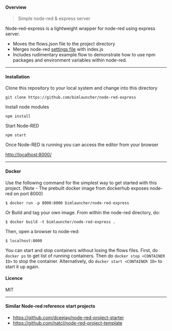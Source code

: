 #### Overview

> Simple node-red & express server

Node-red-express is a lightweight wrapper for node-red using express server.

* Moves the flows.json file to the project directory 
* Merges node-red [settings file]((https://nodered.org/docs/user-guide/runtime/settings-file)
) with index.js
* Includes rudimentary example flow to demonstrate how to use npm packages and environment variables within node-red.

___

#### Installation

Clone this repository to your local system and change into this directory
```
git clone https://github.com/bimlauncher/node-red-express
```

Install node modules
```
npm install
```

Start Node-RED
```
npm start
```

Once Node-RED is running you can access the editor from your browser

[http://localhost:8000/](http://localhost:8000/)


___

#### Docker

Use the following command for the simplest way to get started with this project. (Note - The prebuilt docker image from dockerhub exposes node-red on port 8000)

```
$ docker run -p 8000:8000 bimlauncher/node-red-express
```

*Or* Build and tag your own image. From within the node-red directory, do:
``` 
$ docker build -t bimlauncher/node-red-express .
```

Then, open a browser to node-red:
```
$ localhost:8000
```

You can start and stop containers without losing the flows files. First, do `docker ps` to get list of running containers. Then do `docker stop <CONTAINER ID>` to stop the container. Alternatively, do `docker start <CONTAINER ID>` to start it up again. 

#### Licence

MIT

___
#### Similar Node-red reference start projects
* https://github.com/dceejay/node-red-project-starter
* https://github.com/natcl/node-red-project-template
